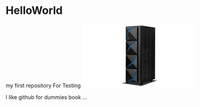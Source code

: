 # HelloWorld
my first repository
For Testing
![test](downloads.jpg)

I like github for dummies book ...


